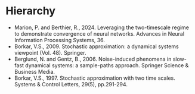 # Hierarchy

* Marion, P. and Berthier, R., 2024. Leveraging the two-timescale regime to demonstrate convergence of neural networks. Advances in Neural Information Processing Systems, 36.
* Borkar, V.S., 2009. Stochastic approximation: a dynamical systems viewpoint (Vol. 48). Springer.
* Berglund, N. and Gentz, B., 2006. Noise-induced phenomena in slow-fast dynamical systems: a sample-paths approach. Springer Science & Business Media.
* Borkar, V.S., 1997. Stochastic approximation with two time scales. Systems & Control Letters, 29(5), pp.291-294.
